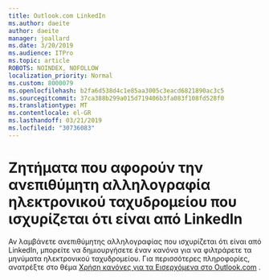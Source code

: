 ```yaml
---
title: Outlook.com LinkedIn
ms.author: daeite
author: daeite
manager: joallard
ms.date: 3/20/2019
ms.audience: ITPro
ms.topic: article
ROBOTS: NOINDEX, NOFOLLOW
localization_priority: Normal
ms.custom: 8000079
ms.openlocfilehash: b2fa6d538d4c1e85aa3005c3eacd6821890ac3c5
ms.sourcegitcommit: 37ca388b299a015d719406b3fa083f108fd528f0
ms.translationtype: MT
ms.contentlocale: el-GR
ms.lasthandoff: 03/21/2019
ms.locfileid: "30736083"
---
```

# <a name="issues-with-junk-email-claiming-to-be-from-linkedin"></a>Ζητήματα που αφορούν την ανεπιθύμητη αλληλογραφία ηλεκτρονικού ταχυδρομείου που ισχυρίζεται ότι είναι από LinkedIn

Αν λαμβάνετε ανεπιθύμητης αλληλογραφίας που ισχυρίζεται ότι είναι από LinkedIn, μπορείτε να δημιουργήσετε έναν κανόνα για να φιλτράρετε τα μηνύματα ηλεκτρονικού ταχυδρομείου.
Για περισσότερες πληροφορίες, ανατρέξτε στο θέμα [Χρήση κανόνες για τα Εισερχόμενα στο Outlook.com](https://aka.ms/OutlookComInboxRules) .


